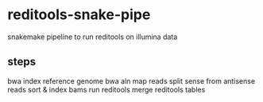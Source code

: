 # reditools-snake-pipe
snakemake pipeline to run reditools on illumina data


## steps
bwa index reference genome
bwa aln map reads
split sense from antisense reads
sort & index bams
run reditools
merge reditools tables
